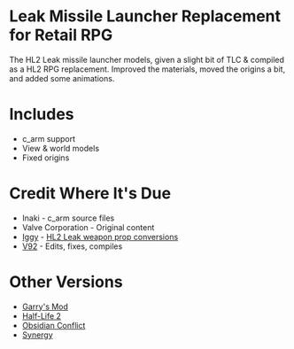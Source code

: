 # Leak Missile Launcher Replacement for Retail RPG
 
The HL2 Leak missile launcher models, given a slight bit of TLC & compiled as a HL2 RPG replacement. Improved the materials, moved the origins a bit, and added some animations.

# Includes
* c_arm support
* View & world models
* Fixed origins

# Credit Where It's Due
* Inaki - c_arm source files
* Valve Corporation - Original content
* [Iggy](https://steamcommunity.com/profiles/76561198178178725) - [HL2 Leak weapon prop conversions](https://steamcommunity.com/sharedfiles/filedetails/?id=2110707072)
* [V92](https://steamcommunity.com/profiles/76561197998218505) - Edits, fixes, compiles

# Other Versions
* [Garry's Mod](https://steamcommunity.com/sharedfiles/filedetails/?id=3016135512)
* [Half-Life 2](https://gamebanana.com/mods/181561)
* [Obsidian Conflict](https://steamcommunity.com/sharedfiles/filedetails/?id=3016137585)
* [Synergy](https://steamcommunity.com/sharedfiles/filedetails/?id=3016136590)
